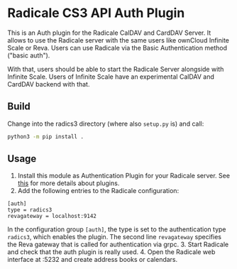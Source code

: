 
# Radicale CS3 API Auth Plugin

This is an Auth plugin for the Radicale CalDAV and CardDAV Server. It allows to use the Radicale server with the same users like ownCloud Infinite Scale or Reva. Users can use Radicale via the Basic Authentication method ("basic auth").

With that, users should be able to start the Radicale Server alongside with Infinite Scale. Users of Infinite Scale have an experimental CalDAV and CardDAV backend with that.

## Build

Change into the radics3 directory (where also `setup.py` is) and call:

```bash
python3 -m pip install .
```

## Usage

1. Install this module as Authentication Plugin for your Radicale server. See [this](https://radicale.org/master.html#authentication-plugins) for more details about plugins.
2. Add the following entries to the Radicale configuration:
```
[auth]
type = radics3
revagateway = localhost:9142
```
In the configuration group `[auth]`, the type is set to the authentication type `radics3`, which enables the plugin. The second line `revagateway` specifies the Reva gateway that is called for authentication via grpc.
3. Start Radicale and check that the auth plugin is really used.
4. Open the Radicale web interface at <radicalehost>:5232 and create address books or calendars.
